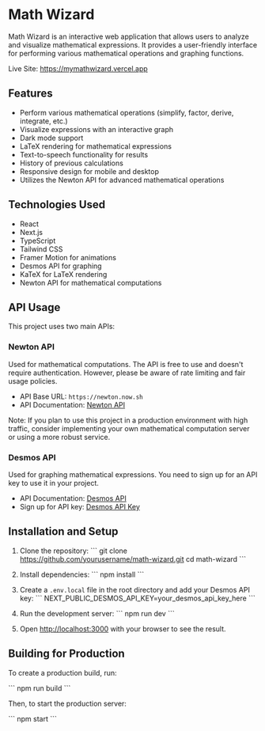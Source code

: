 # Math Wizard

Math Wizard is an interactive web application that allows users to analyze and visualize mathematical expressions. It provides a user-friendly interface for performing various mathematical operations and graphing functions.

Live Site: https://mymathwizard.vercel.app

## Features

- Perform various mathematical operations (simplify, factor, derive, integrate, etc.)
- Visualize expressions with an interactive graph
- Dark mode support
- LaTeX rendering for mathematical expressions
- Text-to-speech functionality for results
- History of previous calculations
- Responsive design for mobile and desktop
- Utilizes the Newton API for advanced mathematical operations

## Technologies Used

- React
- Next.js
- TypeScript
- Tailwind CSS
- Framer Motion for animations
- Desmos API for graphing
- KaTeX for LaTeX rendering
- Newton API for mathematical computations

## API Usage

This project uses two main APIs:

### Newton API

Used for mathematical computations. The API is free to use and doesn't require authentication. However, please be aware of rate limiting and fair usage policies.

- API Base URL: `https://newton.now.sh`
- API Documentation: [Newton API](https://github.com/aunyks/newton-api)

Note: If you plan to use this project in a production environment with high traffic, consider implementing your own mathematical computation server or using a more robust service.

### Desmos API

Used for graphing mathematical expressions. You need to sign up for an API key to use it in your project.

- API Documentation: [Desmos API](https://www.desmos.com/api/v1.7/docs/index.html)
- Sign up for API key: [Desmos API Key](https://www.desmos.com/api/v1.7/docs/index.html#document-api-keys)

## Installation and Setup

1. Clone the repository:
   \`\`\`
   git clone https://github.com/yourusername/math-wizard.git
   cd math-wizard
   \`\`\`

2. Install dependencies:
   \`\`\`
   npm install
   \`\`\`

3. Create a `.env.local` file in the root directory and add your Desmos API key:
   \`\`\`
   NEXT_PUBLIC_DESMOS_API_KEY=your_desmos_api_key_here
   \`\`\`

4. Run the development server:
   \`\`\`
   npm run dev
   \`\`\`

5. Open [http://localhost:3000](http://localhost:3000) with your browser to see the result.

## Building for Production

To create a production build, run:

\`\`\`
npm run build
\`\`\`

Then, to start the production server:

\`\`\`
npm start
\`\`\`

